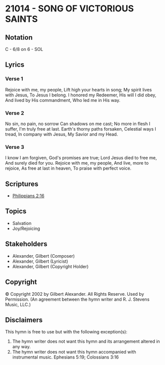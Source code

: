 # 21014 - SONG OF VICTORIOUS SAINTS

## Notation

C - 6/8 on 6 - SOL

## Lyrics

### Verse 1

Rejoice with me, my people, Lift high your hearts in song; My spirit lives with Jesus, To Jesus I belong. I honored my Redeemer, His will I did obey, And lived by His commandment, Who led me in His way.

### Verse 2

No sin, no pain, no sorrow Can shadows on me cast; No more in flesh I suffer, I'm truly free at last. Earth's thorny paths forsaken, Celestial ways I tread, In company with Jesus, My Savior and my Head.

### Verse 3

I know I am forgiven, God's promises are true; Lord Jesus died to free me, And surely died for you. Rejoice with me, my people, And live, more to rejoice, As free at last in heaven, To praise with perfect voice. 


## Scriptures

- [Philippians 2:16](https://www.biblegateway.com/passage/?search=Philippians%202%3A16)

## Topics

- Salvation
- Joy/Rejoicing

## Stakeholders

- Alexander, Gilbert (Composer)
- Alexander, Gilbert (Lyricist)
- Alexander, Gilbert (Copyright Holder)

## Copyright

© Copyright 2002 by Gilbert Alexander. All Rights Reserve. Used by Permission.
(An agreement between the hymn writer and R. J. Stevens Music, LLC.)

## Disclaimers

This hymn is free to use but with the following exception(s):
1. The hymn writer does not want this hymn and its arrangement altered in any way.
2. The hymn writer does not want this hymn accompanied with instrumental music.
Ephesians 5:19; Colossians 3:16

